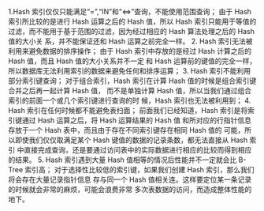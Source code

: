 1.Hash 索引仅仅只能满足“=”,“IN”和“<=>”查询，不能使用范围查询；
由于 Hash 索引所比较的是进行 Hash 运算之后的 Hash 值，所以 Hash 索引只能用于等值的
过滤，而不能用于基于范围的过滤，因为经过相应的 Hash 算法处理之后的 Hash 值的大小关
系，并不能保证还和 Hash 运算之前完全一样。
2. Hash 索引无法被利用来避免数据的排序操作；
由于 Hash 索引中存放的是经过 Hash 计算之后的 Hash 值，而且 Hash 值的大小关系并不一定
和 Hash 运算前的键值的完全一样，所以数据库无法利用索引的数据来避免任何和排序运算；
3. Hash 索引不能利用部分索引键查询；
对于组合索引，Hash 索引在计算 Hash 值的时候是组合索引键合并之后再一起计算 Hash 值，
而不是单独计算 Hash 值，所以当我们通过组合索引的前面一个或几个索引键进行查询的时
候，Hash 索引也无法被利用到；
4. Hash 索引在任何时候都不能避免表扫面；
前面我们已经知道，Hash 索引是将索引键通过 Hash 运算之后，将 Hash 运算结果的 Hash 值
和所对应的行指针信息存放于一个 Hash 表中，而且由于存在不同索引键存在相同 Hash 值的
可能，所以即使我们仅仅取满足某个 Hash 键值的数据的记录条数，都无法直接从 Hash 索引
中直接完成查询，还是要通过访问表中的实际数据进行相应的比较而得到相应的结果。
5. Hash 索引遇到大量 Hash 值相等的情况后性能并不一定就会比 B-Tree 索引高；
对于选择性比较低的索引键，如果我们创建 Hash 索引，那么我们将会存在大量记录指针信息
存与同一个 Hash 值相关连。这样要定位某一条记录的时候就会非常的麻烦，可能会浪费非常
多次表数据的访问，而造成整体性能的地下。